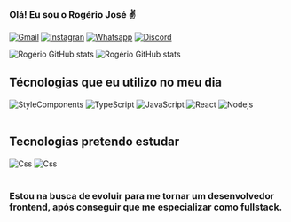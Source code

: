 ### Olá! Eu sou o Rogério José ✌️

[![Gmail](https://img.shields.io/badge/LinkedIn-0077B5?style=for-the-badge&logo=linkedin&logoColor=white)](https://www.linkedin.com/in/rog%C3%A9rio-jos%C3%A9-329a581aa/)
[![Instagran](https://img.shields.io/badge/Instagram-E4405F?style=for-the-badge&logo=instagram&logoColor=white)](https://www.instagram.com/rogeriojose3556/)
[![Whatsapp](https://img.shields.io/badge/Facebook-1877F2?style=for-the-badge&logo=facebook&logoColor=white)](https://www.facebook.com/rogerio.jose.16906715)
[![Discord](https://img.shields.io/badge/Discord-7289DA?style=for-the-badge&logo=discord&logoColor=white)](https://discord.com/channels/@Rogerio#6101)

![Rogério GitHub stats](https://github-readme-stats.vercel.app/api?username=Rogerio-17&show_icons=true&theme=radical)
![Rogério GitHub stats](https://github-readme-stats.vercel.app/api/top-langs/?username=Rogerio-17&theme=radical&hide_border=false&&layout=compact)

## Técnologias que eu utilizo no meu dia

<div style="display: inline_block">
<img align="center" alt="StyleComponents" src="https://img.shields.io/badge/styled--components-DB7093?style=for-the-badge&logo=styled-components&logoColor=white">
<img align="center" alt="TypeScript" src="https://img.shields.io/badge/TypeScript-007ACC?style=for-the-badge&logo=typescript&logoColor=white">
<img align="center" alt="JavaScript" src="https://img.shields.io/badge/JavaScript-323330?style=for-the-badge&logo=javascript&logoColor=F7DF1E">
<img align="center" alt="React" src="https://img.shields.io/badge/React-20232A?style=for-the-badge&logo=react&logoColor=61DAFB">
<img align="center" alt="Nodejs" src="https://img.shields.io/badge/Node.js-43853D?style=for-the-badge&logo=node.js&logoColor=white">


</div><br/>

## Tecnologias pretendo estudar
<div style="display: inline_block">
<img align="center" alt="Css" src="https://img.shields.io/badge/Tailwind_CSS-38B2AC?style=for-the-badge&logo=tailwind-css&logoColor=white">
<img align="center" alt="Css" src="https://img.shields.io/badge/React_Native-20232A?style=for-the-badge&logo=react&logoColor=61DAFB">  
</div> <br/>
	

### Estou na busca de evoluir para me tornar um desenvolvedor frontend, após conseguir que me especializar como fullstack.


